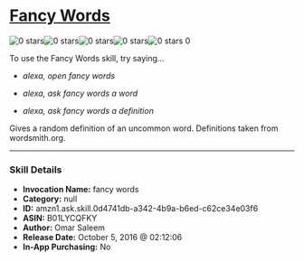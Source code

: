 # [Fancy Words](http://alexa.amazon.com/#skills/amzn1.ask.skill.0d4741db-a342-4b9a-b6ed-c62ce34e03f6)
![0 stars](../../images/ic_star_border_black_18dp_1x.png)![0 stars](../../images/ic_star_border_black_18dp_1x.png)![0 stars](../../images/ic_star_border_black_18dp_1x.png)![0 stars](../../images/ic_star_border_black_18dp_1x.png)![0 stars](../../images/ic_star_border_black_18dp_1x.png) 0

To use the Fancy Words skill, try saying...

* *alexa, open fancy words*

* *alexa, ask fancy words a word*

* *alexa, ask fancy words a definition*

Gives a random definition of an uncommon word. Definitions taken from wordsmith.org.

***

### Skill Details

* **Invocation Name:** fancy words
* **Category:** null
* **ID:** amzn1.ask.skill.0d4741db-a342-4b9a-b6ed-c62ce34e03f6
* **ASIN:** B01LYCQFKY
* **Author:** Omar Saleem
* **Release Date:** October 5, 2016 @ 02:12:06
* **In-App Purchasing:** No
